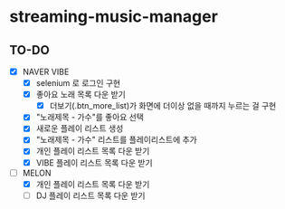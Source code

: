 # streaming-music-manager

## TO-DO

- [x] NAVER VIBE
  - [x] selenium 로 로그인 구현
  - [x] 좋아요 노래 목록 다운 받기
    - [x] 더보기(.btn_more_list)가 화면에 더이상 없을 때까지 누르는 걸 구현
  - [x] "노래제목 - 가수"를 좋아요 선택
  - [x] 새로운 플레이 리스트 생성
  - [x] "노래제목 - 가수" 리스트를 플레이리스트에 추가
  - [x] 개인 플레이 리스트 목록 다운 받기
  - [x] VIBE 플레이 리스트 목록 다운 받기
- [ ] MELON
  - [x] 개인 플레이 리스트 목록 다운 받기
  - [ ] DJ 플레이 리스트 목록 다운 받기
